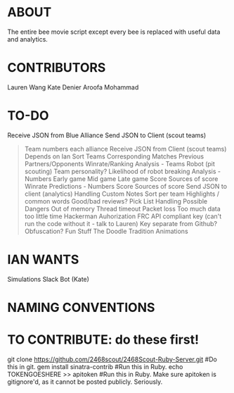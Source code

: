 # ABOUT
The entire bee movie script except every bee is replaced with useful data and analytics.

# CONTRIBUTORS
Lauren Wang
Kate Denier
Aroofa Mohammad

# TO-DO
Receive JSON from Blue Alliance
Send JSON to Client (scout teams)
 > Team numbers each alliance
Receive JSON from Client (scout teams)
 > Depends on Ian
Sort Teams
 > Corresponding Matches
 > Previous Partners/Opponents
 > Winrate/Ranking
Analysis - Teams
 > Robot (pit scouting)
 > Team personality?
 > Likelihood of robot breaking
Analysis - Numbers
 > Early game
 > Mid game
 > Late game
 > Score
 > Sources of score
 > Winrate
Predictions - Numbers
 > Score
 > Sources of score
Send JSON to client (analytics)
Handling Custom Notes
 > Sort per team
 > Highlights / common words
 > Good/bad reviews?
Pick List
Handling Possible Dangers
 > Out of memory
 > Thread timeout
 > Packet loss
 > Too much data too little time
 > Hackerman
Auhorization
 > FRC API compliant key (can't run the code without it - talk to Lauren)
 > Key separate from Github?
 > Obfuscation?
Fun Stuff
 > The Doodle Tradition
 > Animations

# IAN WANTS
Simulations
Slack Bot (Kate)

# NAMING CONVENTIONS

# TO CONTRIBUTE: do these first!
git clone https://github.com/2468scout/2468Scout-Ruby-Server.git #Do this in git.
gem install sinatra-contrib #Run this in Ruby.
echo TOKENGOESHERE >> apitoken #Run this in Ruby. Make sure apitoken is gitignore'd, as it cannot be posted publicly. Seriously.